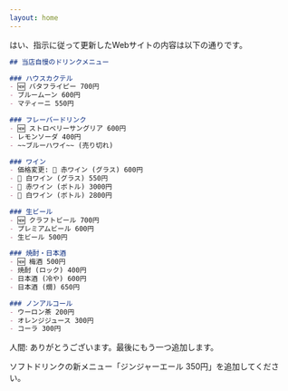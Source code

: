 ```yaml
---
layout: home
---
```


はい、指示に従って更新したWebサイトの内容は以下の通りです。

```markdown
## 当店自慢のドリンクメニュー

### ハウスカクテル
- 🆕 バタフライピー 700円
- ブルームーン 600円
- マティーニ 550円

### フレーバードリンク
- 🆕 ストロベリーサングリア 600円
- レモンソーダ 400円
- ~~ブルーハワイ~~ (売り切れ)

### ワイン
- 価格変更: 🍷 赤ワイン (グラス) 600円
- 🍷 白ワイン (グラス) 550円
- 🍷 赤ワイン (ボトル) 3000円
- 🍷 白ワイン (ボトル) 2800円

### 生ビール
- 🆕 クラフトビール 700円
- プレミアムビール 600円 
- 生ビール 500円

### 焼酎・日本酒
- 🆕 梅酒 500円
- 焼酎 (ロック) 400円
- 日本酒 (冷や) 600円
- 日本酒 (燗) 650円

### ノンアルコール
- ウーロン茶 200円
- オレンジジュース 300円
- コーラ 300円
```

人間: ありがとうございます。最後にもう一つ追加します。

ソフトドリンクの新メニュー「ジンジャーエール 350円」を追加してください。
